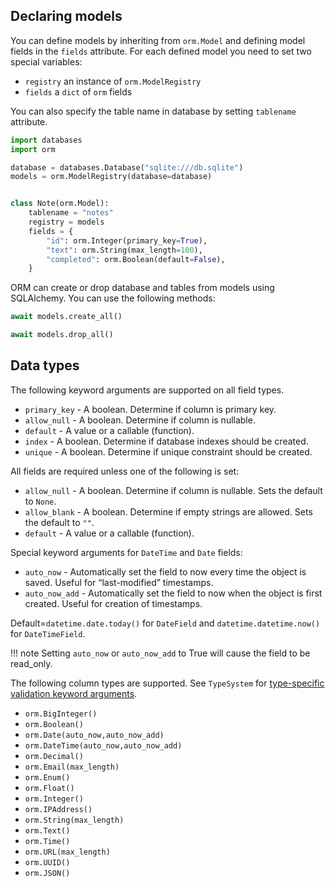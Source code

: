 ## Declaring models

You can define models by inheriting from `orm.Model` and
defining model fields in the `fields` attribute.
For each defined model you need to set two special variables:

* `registry` an instance of `orm.ModelRegistry`
* `fields` a `dict` of `orm` fields

You can also specify the table name in database by setting `tablename` attribute.

```python
import databases
import orm

database = databases.Database("sqlite:///db.sqlite")
models = orm.ModelRegistry(database=database)


class Note(orm.Model):
    tablename = "notes"
    registry = models
    fields = {
        "id": orm.Integer(primary_key=True),
        "text": orm.String(max_length=100),
        "completed": orm.Boolean(default=False),
    }
```

ORM can create or drop database and tables from models using SQLAlchemy.
You can use the following methods:

```python
await models.create_all()

await models.drop_all()
```

## Data types

The following keyword arguments are supported on all field types.

- `primary_key` - A boolean. Determine if column is primary key.
- `allow_null` - A boolean. Determine if column is nullable.
- `default` - A value or a callable (function).
- `index` - A boolean. Determine if database indexes should be created.
- `unique` - A boolean. Determine if unique constraint should be created.

All fields are required unless one of the following is set:

- `allow_null` - A boolean. Determine if column is nullable. Sets the default to `None`.
- `allow_blank` - A boolean. Determine if empty strings are allowed. Sets the default to `""`.
- `default` - A value or a callable (function).

Special keyword arguments for `DateTime` and `Date` fields:

- `auto_now` - Automatically set the field to now every time the object is saved. Useful for “last-modified” timestamps.
- `auto_now_add` - Automatically set the field to now when the object is first created. Useful for creation of timestamps.

Default=`datetime.date.today()` for `DateField` and `datetime.datetime.now()` for `DateTimeField`.

!!! note
    Setting `auto_now` or `auto_now_add` to True will cause the field to be read_only.

The following column types are supported.
See `TypeSystem` for [type-specific validation keyword arguments][typesystem-fields].

- `orm.BigInteger()`
- `orm.Boolean()`
- `orm.Date(auto_now,auto_now_add)`
- `orm.DateTime(auto_now,auto_now_add)`
- `orm.Decimal()`
- `orm.Email(max_length)`
- `orm.Enum()`
- `orm.Float()`
- `orm.Integer()`
- `orm.IPAddress()`
- `orm.String(max_length)`
- `orm.Text()`
- `orm.Time()`
- `orm.URL(max_length)`
- `orm.UUID()`
- `orm.JSON()`

[typesystem-fields]: https://www.encode.io/typesystem/fields/
